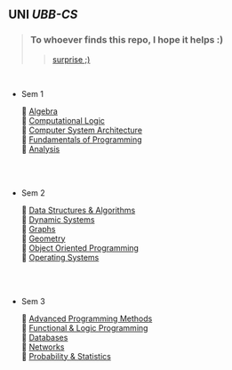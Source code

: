 ## UNI *UBB-CS* ##

> ### To whoever finds this repo, I hope it helps :) ###
>> [ surprise ;) ](https://www.youtube.com/watch?v=iik25wqIuFo)

<br />

* Sem 1<br />

	📌  [Algebra](https://github.com/917-Truta-David/UBB-CS/tree/master/sem1/algebra) <br />
	📌  [Computational Logic](https://github.com/917-Truta-David/UBB-CS/tree/master/sem1/cl) <br />
	📌  [Computer System Architecture](https://github.com/917-Truta-David/UBB-CS/tree/master/sem1/csa) <br />
	📌  [Fundamentals of Programming](https://github.com/917-Truta-David/UBB-CS/tree/master/sem1/fp) <br />
	📌  [Analysis](https://github.com/917-Truta-David/UBB-CS/tree/master/sem1/analysis) <br />

<br />
<br />

*  Sem 2<br />

	📌  [Data Structures & Algorithms](https://github.com/andrei-blaj/ubb/tree/master/sem2/SDA) <br />
	📌  [Dynamic Systems](https://github.com/andrei-blaj/ubb/tree/master/sem2/Sisteme%20Dinamice) <br />
	📌  [Graphs](https://github.com/andrei-blaj/ubb/tree/master/sem2/Algoritmica%20Grafelor) <br />
	📌  [Geometry](https://github.com/andrei-blaj/ubb/tree/master/sem2/Geometrie) <br />
	📌  [Object Oriented Programming](https://github.com/andrei-blaj/ubb/tree/master/sem2/OOP) <br />
	📌  [Operating Systems](https://github.com/andrei-blaj/ubb/tree/master/sem2/OS) <br />

<br />
<br />

*  Sem 3<br />

	📌  [Advanced Programming Methods](https://github.com/andrei-blaj/ubb/tree/master/sem3/map) <br />
	📌  [Functional & Logic Programming](https://github.com/andrei-blaj/ubb/tree/master/sem3/plf) <br />
	📌  [Databases](https://github.com/andrei-blaj/ubb/tree/master/sem3/db) <br />
	📌  [Networks](https://github.com/andrei-blaj/ubb/tree/master/sem3/networks) <br />
	📌  [Probability & Statistics](https://github.com/andrei-blaj/ubb/tree/master/sem3/probstat) <br />

